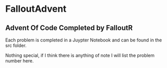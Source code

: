 # FalloutAdvent
## Advent Of Code Completed by FalloutR
Each problem is completed in a Juypter Notebook and can be found in the src folder.

Nothing special, if I think there is anything of note I will list the problem number here.

